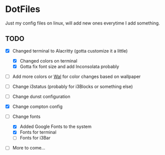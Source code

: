 # DotFiles

Just my config files on linux, will add new ones everytime I add something.

## TODO

- [X] Changed terminal to Alacritty (gotta customize it a little)
  - [X] Changed colors on terminal
  - [X] Gotta fix font size and add Inconsolata probably
- [ ] Add more colors or [Wal](https://github.com/dylanaraps/wal) for color changes based on wallpaper
- [ ] Change i3status (probably for i3Blocks or something else)
- [ ] Change dunst configuration
- [X] Change compton config
- [ ] Change fonts
  - [X] Added Google Fonts to the system
  - [X] Fonts for terminal
  - [ ] Fonts for i3Bar
- [ ] More to come...

